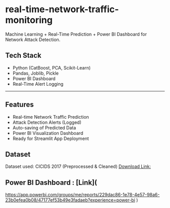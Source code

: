 # real-time-network-traffic-monitoring
Machine Learning + Real-Time Prediction + Power BI Dashboard for Network Attack Detection.


## Tech Stack 
- Python (CatBoost, PCA, Scikit-Learn)
- Pandas, Joblib, Pickle
- Power BI Dashboard
- Real-Time Alert Logging

---

## Features 
- Real-time Network Traffic Prediction
- Attack Detection Alerts (Logged)
- Auto-saving of Predicted Data
- Power BI Visualization Dashboard
- Ready for Streamlit App Deployment

## Dataset 
Dataset used: CICIDS 2017 (Preprocessed & Cleaned)
 [Download Link: ](https://www.kaggle.com/datasets/chethuhn/network-intrusion-dataset?utm_source=chatgpt.com&select=Friday-WorkingHours-Afternoon-DDos.pcap_ISCX.csv
)  


## Power BI Dashboard : [Link](
https://app.powerbi.com/groups/me/reports/229dac86-1e78-4e57-98a6-23b0efea0b08/47177ef53b49e3fadaeb?experience=power-bi 
)
